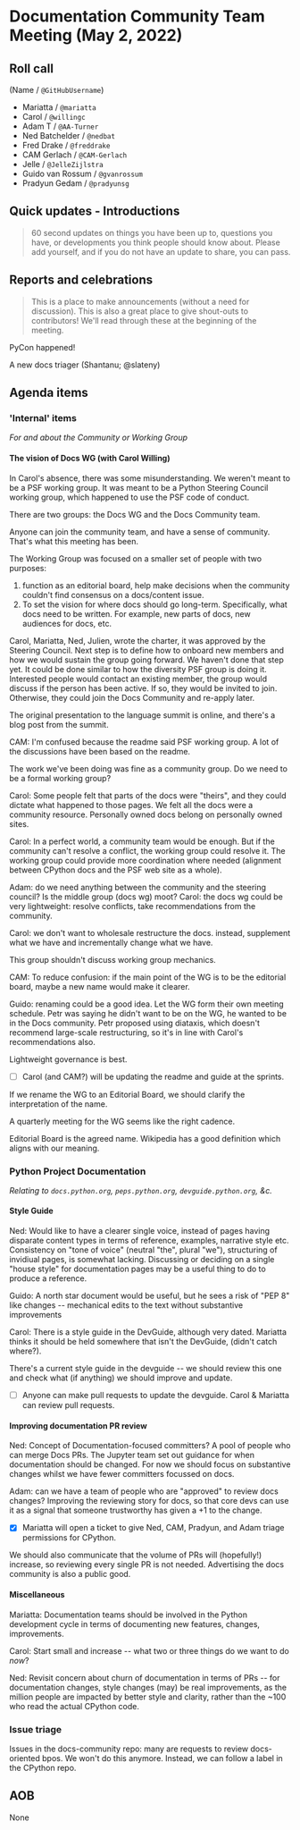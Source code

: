 # Documentation Community Team Meeting (May 2, 2022)


## Roll call

(Name / `@GitHubUsername`)

- Mariatta / `@mariatta`
- Carol / `@willingc`
- Adam T / `@AA-Turner`
- Ned Batchelder / `@nedbat`
- Fred Drake / `@freddrake`
- CAM Gerlach / `@CAM-Gerlach`
- Jelle / `@JelleZijlstra`
- Guido van Rossum / `@gvanrossum`
- Pradyun Gedam / `@pradyunsg`
<!-- - Petr / `@encukou` -->

## Quick updates - Introductions

> 60 second updates on things you have been up to, questions you have, or developments you think people should know about. Please add yourself, and if you do not have an update to share, you can pass.


## Reports and celebrations

> This is a place to make announcements (without a need for discussion). This is also a great place to give shout-outs to contributors! We'll read through these at the beginning of the meeting.

PyCon happened!

A new docs triager (Shantanu; @slateny)

## Agenda items

### 'Internal' items

*For and about the Community or Working Group*

#### The vision of Docs WG (with Carol Willing)

In Carol's absence, there was some misunderstanding.  We weren't meant to be a PSF working group.  It was meant to be a Python Steering Council working group, which happened to use the PSF code of conduct.

There are two groups: the Docs WG and the Docs Community team.

Anyone can join the community team, and have a sense of community. That's what this meeting has been.

The Working Group was focused on a smaller set of people with two purposes:
1) function as an editorial board, help make decisions when the community couldn't find consensus on a docs/content issue.
2) To set the vision for where docs should go long-term.  Specifically, what docs need to be written.  For example, new parts of docs, new audiences for docs, etc.

Carol, Mariatta, Ned, Julien, wrote the charter, it was approved by the Steering Council.  Next step is to define how to onboard new members and how we would sustain the group going forward. We haven't done that step yet. It could be done similar to how the diversity PSF group is doing it.  Interested people would contact an existing member, the group would discuss if the person has been active. If so, they would be invited to join.  Otherwise, they could join the Docs Community and re-apply later.

The original presentation to the language summit is online, and there's a blog post from the summit.

CAM: I'm confused because the readme said PSF working group. A lot of the discussions have been based on the readme.

The work we've been doing was fine as a community group.  Do we need to be a formal working group?

Carol: Some people felt that parts of the docs were "theirs", and they could dictate what happened to those pages.  We felt all the docs were a community resource.   Personally owned docs belong on personally owned sites.

Carol: In a perfect world, a community team would be enough. But if the community can't resolve a conflict, the working group could resolve it.  The working group could provide more coordination where needed (alignment between CPython docs and the PSF web site as a whole).

Adam: do we need anything between the community and the steering council? Is the middle group (docs wg) moot?  Carol: the docs wg could be very lightweight: resolve conflicts, take recommendations from the community.

Carol: we don't want to wholesale restructure the docs.  instead, supplement what we have and incrementally change what we have.

This group shouldn't discuss working group mechanics.

CAM: To reduce confusion: if the main point of the WG is to be the editorial board, maybe a new name would make it clearer.

Guido: renaming could be a good idea. Let the WG form their own meeting schedule. Petr was saying he didn't want to be on the WG, he wanted to be in the Docs community. Petr proposed using diataxis, which doesn't recommend large-scale restructuring, so it's in line with Carol's recommendations also.

Lightweight governance is best.

- [ ] Carol (and CAM?) will be updating the readme and guide at the sprints.

If we rename the WG to an Editorial Board, we should clarify the interpretation of the name.

A quarterly meeting for the WG seems like the right cadence.

Editorial Board is the agreed name. Wikipedia has a good definition which aligns with our meaning.

### Python Project Documentation

*Relating to `docs.python.org`, `peps.python.org`, `devguide.python.org`, &c.*

#### Style Guide

Ned: Would like to have a clearer single voice, instead of pages having disparate content types in terms of reference, examples, narrative style etc. Consistency on "tone of voice" (neutral "the", plural "we"), structuring of invidiual pages, is somewhat lacking. Discussing or deciding on a single "house style" for documentation pages may be a useful thing to do to produce a reference.

Guido: A north star document would be useful, but he sees a risk of "PEP 8" like changes -- mechanical edits to the text without substantive improvements

Carol: There is a style guide in the DevGuide, although very dated. Mariatta thinks it should be held somewhere that isn't the DevGuide, (didn't catch where?).

There's a current style guide in the devguide -- we should review this one and check what (if anything) we should improve and update.

- [ ] Anyone can make pull requests to update the devguide.  Carol & Mariatta can review pull requests.

#### Improving documentation PR review

Ned: Concept of Documentation-focused committers? A pool of people who can merge Docs PRs. The Jupyter team set out guidance for when documentation should be changed.
For now we should focus on substantive changes whilst we have fewer committers focussed on docs.

Adam: can we have a team of people who are "approved" to review docs changes? Improving the reviewing story for docs, so that core devs can use it as a signal that someone trustworthy has given a +1 to the change.

- [x] Mariatta will open a ticket to give Ned, CAM, Pradyun, and Adam triage permissions for CPython.

We should also communicate that the volume of PRs will (hopefully!) increase, so reviewing every single PR is not needed. Advertising the docs community is also a public good.

#### Miscellaneous

Mariatta: Documentation teams should be involved in the Python development cycle in terms of documenting new features, changes, improvements.

Carol: Start small and increase -- what two or three things do we want to do *now*?

Ned: Revisit concern about churn of documentation in terms of PRs -- for documentation changes, style changes (may) be real improvements, as the million people are impacted by better style and clarity, rather than the ~100 who read the actual CPython code.


### Issue triage

Issues in the docs-community repo: many are requests to review docs-oriented bpos.  We won't do this anymore. Instead, we can follow a label in the CPython repo.

## AOB

None
